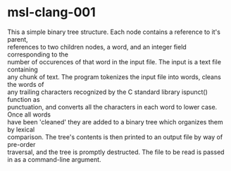 # msl-clang-001

This a simple binary tree structure. Each node contains a reference to it's parent,  
references to two children nodes, a word, and an integer field corresponding to the  
number of occurences of that word in the input file. The input is a text file containing  
any chunk of text. The program tokenizes the input file into words, cleans the words of  
any trailing characters recognized by the C standard library ispunct() function as  
punctuation, and converts all the characters in each word to lower case. Once all words  
have been 'cleaned' they are added to a binary tree which organizes them by lexical  
comparison. The tree's contents is then printed to an output file by way of pre-order  
traversal, and the tree is promptly destructed. The file to be read is passed in as a 
command-line argument.
